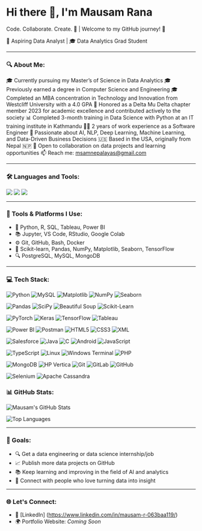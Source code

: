 # Hi there 👋, I'm Mausam Rana
Code. Collaborate. Create. 🚀 | Welcome to my GitHub journey! 🌟

🚀 Aspiring Data Analyst | 🎓 Data Analytics Grad Student   

---

### 🔍 About Me:
🎓 Currently pursuing my Master’s of Science in Data Analytics
🎓 Previously earned a degree in Computer Science and Engineering
🎓 Completed an MBA concentration in Technology and Innovation from Westcliff University with a 4.0 GPA
🏅 Honored as a Delta Mu Delta chapter member 2023 for academic excellence and contributed actively to the society
📊 Completed 3-month training in Data Science with Python at an IT training institute in Kathmandu
👨‍💻 2 years of work experience as a Software Engineer
🧠 Passionate about AI, NLP, Deep Learning, Machine Learning, and Data-Driven Business Decisions
🇺🇸 Based in the USA, originally from Nepal 🇳🇵
🤝 Open to collaboration on data projects and learning opportunities
📫 Reach me: msamnepalayas@gmail.com

---

### 🛠️ Languages and Tools:

<img src="https://skillicons.dev/icons?i=python,r,java,javascript,html,css,react,nodejs,mysql,postgresql,mongodb,git,github,docker,tensorflow,vscode,linux&perline=9" />

<img src="https://img.shields.io/badge/Power%20BI-F2C811?style=for-the-badge&logo=powerbi&logoColor=black"/>
<img src="https://img.shields.io/badge/Tableau-E97627?style=for-the-badge&logo=tableau&logoColor=white"/>

---

### 💼 Tools & Platforms I Use:

- 🧪 Python, R, SQL, Tableau, Power BI  
- 📚 Jupyter, VS Code, RStudio, Google Colab  
- ⚙️ Git, GitHub, Bash, Docker  
- 🧠 Scikit-learn, Pandas, NumPy, Matplotlib, Seaborn, TensorFlow  
- 🔍 PostgreSQL, MySQL, MongoDB

---

### 💻 Tech Stack:

![Python](https://img.shields.io/badge/-Python-3670A0?style=for-the-badge&logo=python&logoColor=ffdd54)
![MySQL](https://img.shields.io/badge/-MySQL-4479A1?style=for-the-badge&logo=mysql&logoColor=white)
![Matplotlib](https://img.shields.io/badge/-Matplotlib-11557c?style=for-the-badge&logo=matplotlib&logoColor=white)
![NumPy](https://img.shields.io/badge/-NumPy-013243?style=for-the-badge&logo=numpy&logoColor=white)
![Seaborn](https://img.shields.io/badge/-Seaborn-F56400?style=for-the-badge&logo=seaborn&logoColor=white)

![Pandas](https://img.shields.io/badge/-Pandas-150458?style=for-the-badge&logo=pandas&logoColor=white)
![SciPy](https://img.shields.io/badge/-SciPy-8CAAE6?style=for-the-badge&logo=scipy&logoColor=white)
![Beautiful Soup](https://img.shields.io/badge/-Beautiful--Soup-FF6F61?style=for-the-badge&logo=beautifulsoup&logoColor=white)
![Scikit-Learn](https://img.shields.io/badge/-Scikit--Learn-F7931E?style=for-the-badge&logo=scikitlearn&logoColor=white)

![PyTorch](https://img.shields.io/badge/-PyTorch-EE4C2C?style=for-the-badge&logo=pytorch&logoColor=white)
![Keras](https://img.shields.io/badge/-Keras-D00000?style=for-the-badge&logo=keras&logoColor=white)
![TensorFlow](https://img.shields.io/badge/-TensorFlow-FF6F00?style=for-the-badge&logo=tensorflow&logoColor=white)
![Tableau](https://img.shields.io/badge/-Tableau-E97627?style=for-the-badge&logo=tableau&logoColor=white)

![Power BI](https://img.shields.io/badge/-Power%20BI-F2C811?style=for-the-badge&logo=powerbi&logoColor=black)
![Postman](https://img.shields.io/badge/-Postman-FF6C37?style=for-the-badge&logo=postman&logoColor=white)
![HTML5](https://img.shields.io/badge/-HTML5-E34F26?style=for-the-badge&logo=html5&logoColor=white)
![CSS3](https://img.shields.io/badge/-CSS3-1572B6?style=for-the-badge&logo=css3&logoColor=white)
![XML](https://img.shields.io/badge/-XML-0060AC?style=for-the-badge&logo=xml&logoColor=white)

![Salesforce](https://img.shields.io/badge/-Salesforce-00A1E0?style=for-the-badge&logo=salesforce&logoColor=white)
![Java](https://img.shields.io/badge/-Java-007396?style=for-the-badge&logo=java&logoColor=white)
![C](https://img.shields.io/badge/-C-A8B9CC?style=for-the-badge&logo=c&logoColor=white)
![Android](https://img.shields.io/badge/-Android-3DDC84?style=for-the-badge&logo=android&logoColor=white)
![JavaScript](https://img.shields.io/badge/-JavaScript-F7DF1E?style=for-the-badge&logo=javascript&logoColor=black)

![TypeScript](https://img.shields.io/badge/-TypeScript-3178C6?style=for-the-badge&logo=typescript&logoColor=white)
![Linux](https://img.shields.io/badge/-Linux-FCC624?style=for-the-badge&logo=linux&logoColor=black)
![Windows Terminal](https://img.shields.io/badge/-Windows_Terminal-0078D6?style=for-the-badge&logo=windows&logoColor=white)
![PHP](https://img.shields.io/badge/-PHP-777BB4?style=for-the-badge&logo=php&logoColor=white)

![MongoDB](https://img.shields.io/badge/-MongoDB-47A248?style=for-the-badge&logo=mongodb&logoColor=white)
![HP Vertica](https://img.shields.io/badge/-HP_Vertica-004182?style=for-the-badge&logo=vertica&logoColor=white)
![Git](https://img.shields.io/badge/-Git-F05032?style=for-the-badge&logo=git&logoColor=white)
![GitLab](https://img.shields.io/badge/-GitLab-FCA121?style=for-the-badge&logo=gitlab&logoColor=white)
![GitHub](https://img.shields.io/badge/-GitHub-181717?style=for-the-badge&logo=github&logoColor=white)

![Selenium](https://img.shields.io/badge/-Selenium-43B02A?style=for-the-badge&logo=selenium&logoColor=white)
![Apache Cassandra](https://img.shields.io/badge/-Apache_Cassandra-1283A1?style=for-the-badge&logo=apachecassandra&logoColor=white)


### 📊 GitHub Stats:

![Mausam's GitHub Stats](https://github-readme-stats.vercel.app/api?username=mausam&show_icons=true&theme=radical)

![Top Languages](https://github-readme-stats.vercel.app/api/top-langs/?username=mausam&layout=compact&theme=radical)

---

### 🎯 Goals:

- 🔍 Get a data engineering or data science internship/job
- 📈 Publish more data projects on GitHub
- 📚 Keep learning and improving in the field of AI and analytics
- 🤝 Connect with people who love turning data into insight

---

### 🌐 Let's Connect:

- 💼 [LinkedIn] (https://www.linkedin.com/in/mausam-r-063baa119/) 
- 🌍 Portfolio Website: *Coming Soon*
